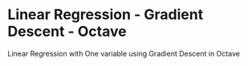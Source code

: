 # Linear Regression - Gradient Descent - Octave
Linear Regression with One variable using Gradient Descent in Octave
